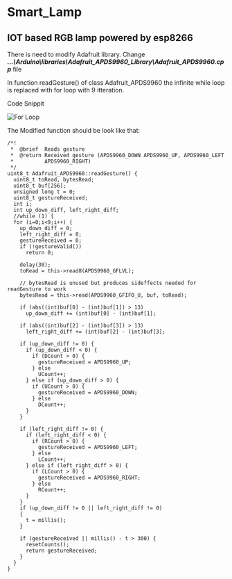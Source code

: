 # Smart_Lamp
## IOT based RGB lamp powered by esp8266

There is need to modify Adafruit library.
Change _**...\Arduino\libraries\Adafruit_APDS9960_Library\Adafruit_APDS9960.cpp**_ file

In function readGesture() of class Adafruit_APDS9960 the infinite while loop is replaced with for loop with 9 itteration.

Code Snippit

![For Loop](https://drive.google.com/uc?export=view&id=1_Mugt_VH-SxxUoBaJzA1pB9ljT75HNpe)

The Modified function should be look like that:
```
/*!
 *  @brief  Reads gesture
 *  @return Received gesture (APDS9960_DOWN APDS9960_UP, APDS9960_LEFT
 *          APDS9960_RIGHT)
 */
uint8_t Adafruit_APDS9960::readGesture() {
  uint8_t toRead, bytesRead;
  uint8_t buf[256];
  unsigned long t = 0;
  uint8_t gestureReceived;
  int i;
  int up_down_diff, left_right_diff;
  //while (1) {
  for (i=0;i<9;i++) {
    up_down_diff = 0;
    left_right_diff = 0;
    gestureReceived = 0;
    if (!gestureValid())
      return 0;

    delay(30);
    toRead = this->read8(APDS9960_GFLVL);

    // bytesRead is unused but produces sideffects needed for readGesture to work
    bytesRead = this->read(APDS9960_GFIFO_U, buf, toRead);

    if (abs((int)buf[0] - (int)buf[1]) > 13)
      up_down_diff += (int)buf[0] - (int)buf[1];

    if (abs((int)buf[2] - (int)buf[3]) > 13)
      left_right_diff += (int)buf[2] - (int)buf[3];

    if (up_down_diff != 0) {
      if (up_down_diff < 0) {
        if (DCount > 0) {
          gestureReceived = APDS9960_UP;
        } else
          UCount++;
      } else if (up_down_diff > 0) {
        if (UCount > 0) {
          gestureReceived = APDS9960_DOWN;
        } else
          DCount++;
      }
    }

    if (left_right_diff != 0) {
      if (left_right_diff < 0) {
        if (RCount > 0) {
          gestureReceived = APDS9960_LEFT;
        } else
          LCount++;
      } else if (left_right_diff > 0) {
        if (LCount > 0) {
          gestureReceived = APDS9960_RIGHT;
        } else
          RCount++;
      }
    }
    if (up_down_diff != 0 || left_right_diff != 0)
    {
      t = millis();
    }

    if (gestureReceived || millis() - t > 300) {
      resetCounts();
      return gestureReceived;
    }
  }
}
```
